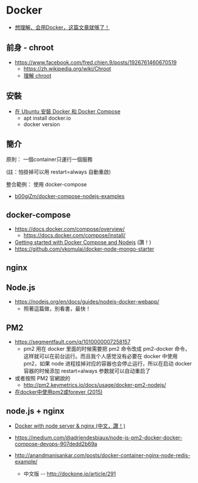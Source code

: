 # Docker

* [想理解、会用Docker，这篇文章就够了！](http://www.techug.com/post/understand-docker.html?utm_content=buffer826c6&utm_medium=social&utm_source=facebook.com&utm_campaign=buffer)

## 前身 - chroot

* https://www.facebook.com/fred.chien.9/posts/1926761460670519
  * https://zh.wikipedia.org/wiki/Chroot
  * [理解 chroot](https://www.ibm.com/developerworks/cn/linux/l-cn-chroot/index.html)

## 安裝

* [在 Ubuntu 安裝 Docker 和 Docker Compose](https://yami.io/ubuntu-docker/)
  * apt install docker.io
  * docker version

## 簡介

原則： 一個container只運行一個服務

(註：怕掛掉可以用 restart=always 自動重啟)

整合範例： 使用 docker-compose

* [b00giZm/docker-compose-nodejs-examples](https://github.com/b00giZm/docker-compose-nodejs-examples/blob/master/05-nginx-express-redis-nodemon/docker-compose.yml)

## docker-compose

* https://docs.docker.com/compose/overview/
  * https://docs.docker.com/compose/install/
* [Getting started with Docker Compose and Nodejs](https://github.com/b00giZm/docker-compose-nodejs-examples) (讚！)
* https://github.com/vkomulai/docker-node-mongo-starter

## nginx



## Node.js

* https://nodejs.org/en/docs/guides/nodejs-docker-webapp/
  * 照著這篇做，別看書，最快！

## PM2

* https://segmentfault.com/q/1010000007258157
  * pm2 用在 docker 里面的时候需要把 pm2 命令改成 pm2-docker 命令，这样就可以在前台运行。而且我个人感觉没有必要在 docker 中使用 pm2，如果 node 进程挂掉对应的容器也会停止运行，所以在启动 docker 容器的时候添加 restart=always 参数就可以自动重启了
* 或者按照 PM2 官網說的
  * http://pm2.keymetrics.io/docs/usage/docker-pm2-nodejs/
* [在docker中使用pm2或forever (2015)](https://blog.xinshangshangxin.com/2015/06/13/%E5%9C%A8docker%E4%B8%AD%E4%BD%BF%E7%94%A8pm2%E6%88%96forever/)


## node.js + nginx

* [Docker with node server & nginx (中文，讚！)](https://hackmd.io/s/SJZq1jr8-)

* https://medium.com/@adriendesbiaux/node-js-pm2-docker-docker-compose-devops-907dedd2b69a
* http://anandmanisankar.com/posts/docker-container-nginx-node-redis-example/
  * 中文版 -- http://dockone.io/article/291